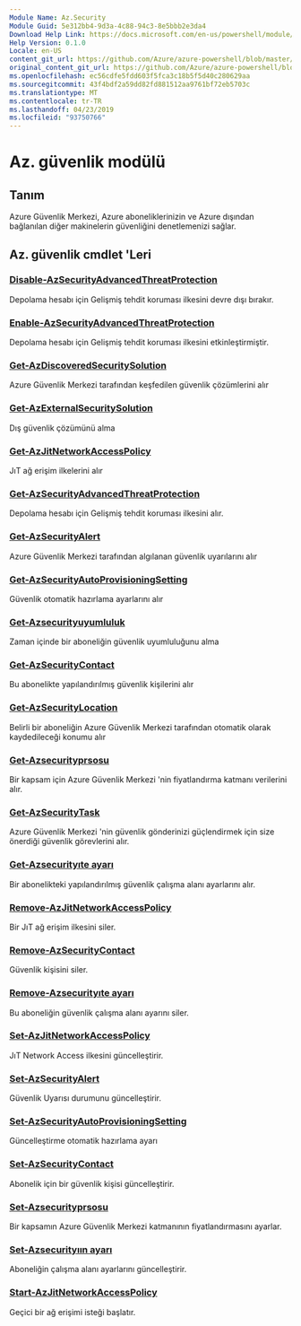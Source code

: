 ```yaml
---
Module Name: Az.Security
Module Guid: 5e312bb4-9d3a-4c88-94c3-8e5bbb2e3da4
Download Help Link: https://docs.microsoft.com/en-us/powershell/module/az.security
Help Version: 0.1.0
Locale: en-US
content_git_url: https://github.com/Azure/azure-powershell/blob/master/src/Security/Security/help/Az.Security.md
original_content_git_url: https://github.com/Azure/azure-powershell/blob/master/src/Security/Security/help/Az.Security.md
ms.openlocfilehash: ec56cdfe5fdd603f5fca3c18b5f5d40c280629aa
ms.sourcegitcommit: 43f4bdf2a59dd82fd881512aa9761bf72eb5703c
ms.translationtype: MT
ms.contentlocale: tr-TR
ms.lasthandoff: 04/23/2019
ms.locfileid: "93750766"
---
```

# Az. güvenlik modülü
## Tanım
Azure Güvenlik Merkezi, Azure aboneliklerinizin ve Azure dışından bağlanılan diğer makinelerin güvenliğini denetlemenizi sağlar.

## Az. güvenlik cmdlet 'Leri
### [Disable-AzSecurityAdvancedThreatProtection](Disable-AzSecurityAdvancedThreatProtection.md)
Depolama hesabı için Gelişmiş tehdit koruması ilkesini devre dışı bırakır.

### [Enable-AzSecurityAdvancedThreatProtection](Enable-AzSecurityAdvancedThreatProtection.md)
Depolama hesabı için Gelişmiş tehdit koruması ilkesini etkinleştirmiştir.

### [Get-AzDiscoveredSecuritySolution](Get-AzDiscoveredSecuritySolution.md)
Azure Güvenlik Merkezi tarafından keşfedilen güvenlik çözümlerini alır

### [Get-AzExternalSecuritySolution](Get-AzExternalSecuritySolution.md)
Dış güvenlik çözümünü alma 

### [Get-AzJitNetworkAccessPolicy](Get-AzJitNetworkAccessPolicy.md)
JıT ağ erişim ilkelerini alır

### [Get-AzSecurityAdvancedThreatProtection](Get-AzSecurityAdvancedThreatProtection.md)
Depolama hesabı için Gelişmiş tehdit koruması ilkesini alır.

### [Get-AzSecurityAlert](Get-AzSecurityAlert.md)
Azure Güvenlik Merkezi tarafından algılanan güvenlik uyarılarını alır

### [Get-AzSecurityAutoProvisioningSetting](Get-AzSecurityAutoProvisioningSetting.md)
Güvenlik otomatik hazırlama ayarlarını alır

### [Get-Azsecurityuyumluluk](Get-AzSecurityCompliance.md)
Zaman içinde bir aboneliğin güvenlik uyumluluğunu alma

### [Get-AzSecurityContact](Get-AzSecurityContact.md)
Bu abonelikte yapılandırılmış güvenlik kişilerini alır

### [Get-AzSecurityLocation](Get-AzSecurityLocation.md)
Belirli bir aboneliğin Azure Güvenlik Merkezi tarafından otomatik olarak kaydedileceği konumu alır

### [Get-Azsecurityprsosu](Get-AzSecurityPricing.md)
Bir kapsam için Azure Güvenlik Merkezi 'nin fiyatlandırma katmanı verilerini alır.

### [Get-AzSecurityTask](Get-AzSecurityTask.md)
Azure Güvenlik Merkezi 'nin güvenlik gönderinizi güçlendirmek için size önerdiği güvenlik görevlerini alır.

### [Get-Azsecurityıte ayarı](Get-AzSecurityWorkspaceSetting.md)
Bir abonelikteki yapılandırılmış güvenlik çalışma alanı ayarlarını alır.

### [Remove-AzJitNetworkAccessPolicy](Remove-AzJitNetworkAccessPolicy.md)
Bir JıT ağ erişim ilkesini siler.

### [Remove-AzSecurityContact](Remove-AzSecurityContact.md)
Güvenlik kişisini siler.

### [Remove-Azsecurityıte ayarı](Remove-AzSecurityWorkspaceSetting.md)
Bu aboneliğin güvenlik çalışma alanı ayarını siler.

### [Set-AzJitNetworkAccessPolicy](Set-AzJitNetworkAccessPolicy.md)
JıT Network Access ilkesini güncelleştirir.

### [Set-AzSecurityAlert](Set-AzSecurityAlert.md)
Güvenlik Uyarısı durumunu güncelleştirir.

### [Set-AzSecurityAutoProvisioningSetting](Set-AzSecurityAutoProvisioningSetting.md)
Güncelleştirme otomatik hazırlama ayarı

### [Set-AzSecurityContact](Set-AzSecurityContact.md)
Abonelik için bir güvenlik kişisi güncelleştirir.

### [Set-Azsecurityprsosu](Set-AzSecurityPricing.md)
Bir kapsamın Azure Güvenlik Merkezi katmanının fiyatlandırmasını ayarlar.

### [Set-Azsecurityıın ayarı](Set-AzSecurityWorkspaceSetting.md)
Aboneliğin çalışma alanı ayarlarını güncelleştirir.

### [Start-AzJitNetworkAccessPolicy](Start-AzJitNetworkAccessPolicy.md)
Geçici bir ağ erişimi isteği başlatır.

